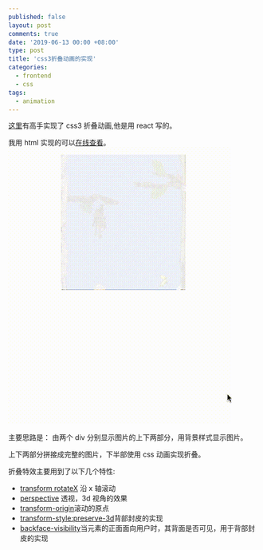 ```yaml
---
published: false
layout: post
comments: true
date: '2019-06-13 00:00 +08:00'
type: post
title: 'css3折叠动画的实现'
categories:
  - frontend
  - css
tags:
  - animation
---
```


[这里](https://www.joshwcomeau.com/posts/folding-the-dom/)有高手实现了 css3 折叠动画,他是用 react 写的。

我用 html 实现的可以[在线查看](https://imhazige.github.io/html-examples/css-animation-folding/index.html)。
![](/assets/folding-animation.gif)

主要思路是：
由两个 div 分别显示图片的上下两部分，用背景样式显示图片。

上下两部分拼接成完整的图片，下半部使用 css 动画实现折叠。

折叠特效主要用到了以下几个特性:

- [transform rotateX](https://developer.mozilla.org/en-US/docs/Web/CSS/transform) 沿 x 轴滚动
- [perspective](https://developer.mozilla.org/en-US/docs/Web/CSS/perspective) 透视，3d 视角的效果
- [transform-origin](https://developer.mozilla.org/en-US/docs/Web/CSS/transform-origin)滚动的原点
- [transform-style:preserve-3d](https://developer.mozilla.org/en-US/docs/Web/CSS/transform-style)背部封皮的实现
- [backface-visibility](https://developer.mozilla.org/en-US/docs/Web/CSS/backface-visibility)当元素的正面面向用户时，其背面是否可见，用于背部封皮的实现
